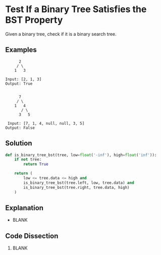 # Test If a Binary Tree Satisfies the BST Property
Given a binary tree, check if it is a binary search tree.

## Examples
```
      2
     / \
    1   3

Input: [2, 1, 3]
Output: True


      7
     / \
    1   4
       / \
      3   5

 Input: [7, 1, 4, null, null, 3, 5]
Output: False
```

## Solution
```python
def is_binary_tree_bst(tree, low=float('-inf'), high=float('inf')):
    if not tree:
        return True

    return (
        low <= tree.data <= high and
        is_binary_tree_bst(tree.left, low, tree.data) and
        is_binary_tree_bst(tree.right, tree.data, high)
    )
```

## Explanation
* BLANK

## Code Dissection
1. BLANK